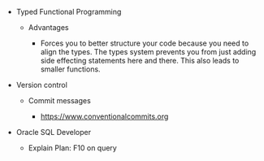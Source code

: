 * Typed Functional Programming

  * Advantages
  
    * Forces you to better structure your code because you need to align the types.
      The types system prevents you from just adding side effecting statements here and there.
      This also leads to smaller functions.

* Version control

  * Commit messages

    * https://www.conventionalcommits.org

* Oracle SQL Developer

  * Explain Plan: F10 on query
